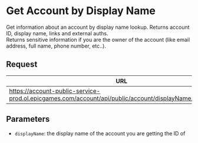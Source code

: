 # Get Account by Display Name
Get information about an account by display name lookup. Returns account ID, display name, links and external auths.  
Returns sensitive information if you are the owner of the account (like email address, full name, phone number, etc..).

## Request
| URL | Method |
| - | - |
| https://account-public-service-prod.ol.epicgames.com/account/api/public/account/displayName/{displayName} | `GET` |

## Parameters
- `displayName`: the display name of the account you are getting the ID of
